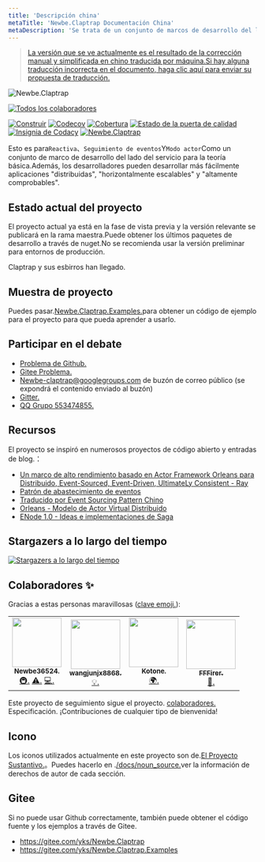 ```yaml
---
title: 'Descripción china'
metaTitle: 'Newbe.Claptrap Documentación China'
metaDescription: 'Se trata de un conjunto de marcos de desarrollo del lado del servicio basados en "reactivo", "trazabilidad de eventos" y "modo actor" como teorías básicas.Además, los desarrolladores pueden desarrollar más fácilmente aplicaciones "distribuidas", "horizontalmente escalables" y "altamente comprobables".'
---
```


> [La versión que se ve actualmente es el resultado de la corrección manual y simplificada en chino traducida por máquina.Si hay alguna traducción incorrecta en el documento, haga clic aquí para enviar su propuesta de traducción.](https://crwd.in/newbeclaptrap)

![Newbe.Claptrap](https://www.newbe.pro/images/main_banner.png)

<!-- ALL-CONTRIBUTORS-BADGE:START - Do not remove or modify this section -->
[![Todos los colaboradores](https://img.shields.io/badge/all_contributors-4-orange.svg?style=flat-square)](#contributors-)
<!-- ALL-CONTRIBUTORS-BADGE:END -->

[![Construir](https://github.com/newbe36524/Newbe.Claptrap/workflows/Claptrap/badge.svg)](https://github.com/newbe36524/Newbe.Claptrap/actions) [![Codecov](https://img.shields.io/codecov/c/github/newbe36524/Newbe.Claptrap)](https://codecov.io/gh/newbe36524/Newbe.Claptrap) [![Cobertura](https://sonarcloud.io/api/project_badges/measure?project=newbe36524_Newbe.Claptrap&metric=coverage)](https://sonarcloud.io/dashboard?id=newbe36524_Newbe.Claptrap) [![Estado de la puerta de calidad](https://sonarcloud.io/api/project_badges/measure?project=newbe36524_Newbe.Claptrap&metric=alert_status)](https://sonarcloud.io/dashboard?id=newbe36524_Newbe.Claptrap) [![Insignia de Codacy](https://api.codacy.com/project/badge/Grade/1fd0e7443364414ca0003dab27f9f9b8)](https://www.codacy.com/manual/472158246/Newbe.Claptrap?utm_source=github.com&utm_medium=referral&utm_content=newbe36524/Newbe.Claptrap&utm_campaign=Badge_Grade) [![Newbe.Claptrap](https://img.shields.io/nuget/v/Newbe.Claptrap?label=Newbe.Claptrap%20nuget&logo=Newbe.Claptrap&style=flat-square)](https://www.nuget.org/packages/Newbe.Claptrap/)

Esto es para`Reactiva`、`Seguimiento de eventos`Y`Modo actor`Como un conjunto de marco de desarrollo del lado del servicio para la teoría básica.Además, los desarrolladores pueden desarrollar más fácilmente aplicaciones "distribuidas", "horizontalmente escalables" y "altamente comprobables".

## Estado actual del proyecto

El proyecto actual ya está en la fase de vista previa y la versión relevante se publicará en la rama maestra.Puede obtener los últimos paquetes de desarrollo a través de nuget.No se recomienda usar la versión preliminar para entornos de producción.

Claptrap y sus esbirros han llegado.

## Muestra de proyecto

Puedes pasar.[Newbe.Claptrap.Examples.](https://github.com/newbe36524/Newbe.Claptrap.Examples)para obtener un código de ejemplo para el proyecto para que pueda aprender a usarlo.

## Participar en el debate

-  [Problema de Github.](https://github.com/newbe36524/Newbe.Claptrap/issues)
-  [Gitee Problema.](https://gitee.com/yks/Newbe.Claptrap/issues)
-  Newbe-claptrap@googlegroups.com de buzón de correo público (se expondrá el contenido enviado al buzón)
-  [Gitter.](https://gitter.im/newbe-claptrap/community?utm_source=badge&utm_medium=badge&utm_campaign=pr-badge)
-  [QQ Grupo 553474855.](https://jq.qq.com/?_wv=1027&k=5uJGXf5)

## Recursos

El proyecto se inspiró en numerosos proyectos de código abierto y entradas de blog.：

- [Un marco de alto rendimiento basado en Actor Framework Orleans para Distribuido, Event-Sourced, Event-Driven, UltimateLy Consistent - Ray](https://github.com/RayTale/Ray)
- [Patrón de abastecimiento de eventos](https://docs.microsoft.com/en-us/previous-versions/msp-n-p/dn589792%28v%3dpandp.10%29)
- [Traducido por Event Sourcing Pattern Chino](https://www.infoq.cn/article/event-sourcing)
- [Orleans - Modelo de Actor Virtual Distribuido](https://github.com/dotnet/orleans)
- [ENode 1.0 - Ideas e implementaciones de Saga](http://www.cnblogs.com/netfocus/p/3149156.html)

## Stargazers a lo largo del tiempo

[![Stargazers a lo largo del tiempo](https://starchart.cc/newbe36524/Newbe.Claptrap.svg)](https://starchart.cc/newbe36524/Newbe.Claptrap)

## Colaboradores ✨

Gracias a estas personas maravillosas ([clave emoji.](https://allcontributors.org/docs/en/emoji-key)):

<!-- ALL-CONTRIBUTORS-LIST:START - Do not remove or modify this section -->
<!-- prettier-ignore-start -->
<!-- markdownlint-disable -->
<table>
  <tr>
    <td align="center"><a href="https://www.newbe.pro"><img src="https://avatars1.githubusercontent.com/u/7685462?v=4" width="100px;" alt=""/><br /><sub><b>Newbe36524.</b></sub></a><br /><a href="#infra-newbe36524" title="Infrastructure (Hosting, Build-Tools, etc)">🚇.</a> <a href="https://github.com/newbe36524/Newbe.Claptrap/commits?author=newbe36524" title="Tests">⚠️.</a> <a href="https://github.com/newbe36524/Newbe.Claptrap/commits?author=newbe36524" title="Code">💻.</a></td>
    <td align="center"><a href="https://github.com/wangjunjx8868"><img src="https://avatars3.githubusercontent.com/u/5389565?v=4" width="100px;" alt=""/><br /><sub><b>wangjunjx8868.</b></sub></a><br /><a href="#example-wangjunjx8868" title="Examples">💡.</a></td>
    <td align="center"><a href="https://github.com/kotoneme"><img src="https://avatars3.githubusercontent.com/u/43395111?v=4" width="100px;" alt=""/><br /><sub><b>Kotone.</b></sub></a><br /><a href="#translation-kotoneme" title="Translation">🌍.</a></td>
    <td align="center"><a href="https://github.com/FFFirer"><img src="https://avatars2.githubusercontent.com/u/22254170?v=4" width="100px;" alt=""/><br /><sub><b>FFFirer.</b></sub></a><br /><a href="https://github.com/newbe36524/Newbe.Claptrap/issues?q=author%3AFFFirer" title="Bug reports">🐛.</a></td>
  </tr>
</table>

<!-- markdownlint-enable -->
<!-- prettier-ignore-end -->
<!-- ALL-CONTRIBUTORS-LIST:END -->

Este proyecto de seguimiento sigue el proyecto. [colaboradores.](https://github.com/all-contributors/all-contributors) Especificación. ¡Contribuciones de cualquier tipo de bienvenida!

## Icono

Los iconos utilizados actualmente en este proyecto son de.[El Proyecto Sustantivo.](https://thenounproject.com/)。Puedes hacerlo en .[/docs/noun_source.](https://github.com/newbe36524/Newbe.Claptrap/tree/master/docs/noun_source)ver la información de derechos de autor de cada sección.

## Gitee

Si no puede usar Github correctamente, también puede obtener el código fuente y los ejemplos a través de Gitee.

- <https://gitee.com/yks/Newbe.Claptrap>
- <https://gitee.com/yks/Newbe.Claptrap.Examples>
